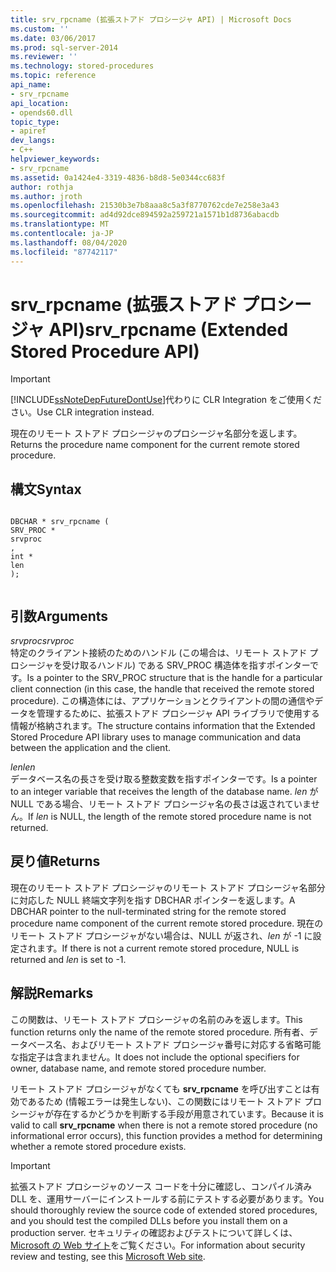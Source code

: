 ```yaml
---
title: srv_rpcname (拡張ストアド プロシージャ API) | Microsoft Docs
ms.custom: ''
ms.date: 03/06/2017
ms.prod: sql-server-2014
ms.reviewer: ''
ms.technology: stored-procedures
ms.topic: reference
api_name:
- srv_rpcname
api_location:
- opends60.dll
topic_type:
- apiref
dev_langs:
- C++
helpviewer_keywords:
- srv_rpcname
ms.assetid: 0a1424e4-3319-4836-b8d8-5e0344cc683f
author: rothja
ms.author: jroth
ms.openlocfilehash: 21530b3e7b8aaa8c5a3f8770762cde7e258e3a43
ms.sourcegitcommit: ad4d92dce894592a259721a1571b1d8736abacdb
ms.translationtype: MT
ms.contentlocale: ja-JP
ms.lasthandoff: 08/04/2020
ms.locfileid: "87742117"
---
```

# <a name="srv_rpcname-extended-stored-procedure-api"></a><span data-ttu-id="632b0-102">srv_rpcname (拡張ストアド プロシージャ API)</span><span class="sxs-lookup"><span data-stu-id="632b0-102">srv_rpcname (Extended Stored Procedure API)</span></span>
    
> [!IMPORTANT]  
>  [!INCLUDE[ssNoteDepFutureDontUse](../../includes/ssnotedepfuturedontuse-md.md)]<span data-ttu-id="632b0-103">代わりに CLR Integration をご使用ください。</span><span class="sxs-lookup"><span data-stu-id="632b0-103">Use CLR integration instead.</span></span>  
  
 <span data-ttu-id="632b0-104">現在のリモート ストアド プロシージャのプロシージャ名部分を返します。</span><span class="sxs-lookup"><span data-stu-id="632b0-104">Returns the procedure name component for the current remote stored procedure.</span></span>  
  
## <a name="syntax"></a><span data-ttu-id="632b0-105">構文</span><span class="sxs-lookup"><span data-stu-id="632b0-105">Syntax</span></span>  
  
```  
  
DBCHAR * srv_rpcname (  
SRV_PROC *  
srvproc  
,  
int *  
len   
);  
  
```  
  
## <a name="arguments"></a><span data-ttu-id="632b0-106">引数</span><span class="sxs-lookup"><span data-stu-id="632b0-106">Arguments</span></span>  
 <span data-ttu-id="632b0-107">*srvproc*</span><span class="sxs-lookup"><span data-stu-id="632b0-107">*srvproc*</span></span>  
 <span data-ttu-id="632b0-108">特定のクライアント接続のためのハンドル (この場合は、リモート ストアド プロシージャを受け取るハンドル) である SRV_PROC 構造体を指すポインターです。</span><span class="sxs-lookup"><span data-stu-id="632b0-108">Is a pointer to the SRV_PROC structure that is the handle for a particular client connection (in this case, the handle that received the remote stored procedure).</span></span> <span data-ttu-id="632b0-109">この構造体には、アプリケーションとクライアントの間の通信やデータを管理するために、拡張ストアド プロシージャ API ライブラリで使用する情報が格納されます。</span><span class="sxs-lookup"><span data-stu-id="632b0-109">The structure contains information that the Extended Stored Procedure API library uses to manage communication and data between the application and the client.</span></span>  
  
 <span data-ttu-id="632b0-110">*len*</span><span class="sxs-lookup"><span data-stu-id="632b0-110">*len*</span></span>  
 <span data-ttu-id="632b0-111">データベース名の長さを受け取る整数変数を指すポインターです。</span><span class="sxs-lookup"><span data-stu-id="632b0-111">Is a pointer to an integer variable that receives the length of the database name.</span></span> <span data-ttu-id="632b0-112">*len* が NULL である場合、リモート ストアド プロシージャ名の長さは返されていません。</span><span class="sxs-lookup"><span data-stu-id="632b0-112">If *len* is NULL, the length of the remote stored procedure name is not returned.</span></span>  
  
## <a name="returns"></a><span data-ttu-id="632b0-113">戻り値</span><span class="sxs-lookup"><span data-stu-id="632b0-113">Returns</span></span>  
 <span data-ttu-id="632b0-114">現在のリモート ストアド プロシージャのリモート ストアド プロシージャ名部分に対応した NULL 終端文字列を指す DBCHAR ポインターを返します。</span><span class="sxs-lookup"><span data-stu-id="632b0-114">A DBCHAR pointer to the null-terminated string for the remote stored procedure name component of the current remote stored procedure.</span></span> <span data-ttu-id="632b0-115">現在のリモート ストアド プロシージャがない場合は、NULL が返され、*len* が -1 に設定されます。</span><span class="sxs-lookup"><span data-stu-id="632b0-115">If there is not a current remote stored procedure, NULL is returned and *len* is set to -1.</span></span>  
  
## <a name="remarks"></a><span data-ttu-id="632b0-116">解説</span><span class="sxs-lookup"><span data-stu-id="632b0-116">Remarks</span></span>  
 <span data-ttu-id="632b0-117">この関数は、リモート ストアド プロシージャの名前のみを返します。</span><span class="sxs-lookup"><span data-stu-id="632b0-117">This function returns only the name of the remote stored procedure.</span></span> <span data-ttu-id="632b0-118">所有者、データベース名、およびリモート ストアド プロシージャ番号に対応する省略可能な指定子は含まれません。</span><span class="sxs-lookup"><span data-stu-id="632b0-118">It does not include the optional specifiers for owner, database name, and remote stored procedure number.</span></span>  
  
 <span data-ttu-id="632b0-119">リモート ストアド プロシージャがなくても **srv_rpcname** を呼び出すことは有効であるため (情報エラーは発生しない)、この関数にはリモート ストアド プロシージャが存在するかどうかを判断する手段が用意されています。</span><span class="sxs-lookup"><span data-stu-id="632b0-119">Because it is valid to call **srv_rpcname** when there is not a remote stored procedure (no informational error occurs), this function provides a method for determining whether a remote stored procedure exists.</span></span>  
  
> [!IMPORTANT]  
>  <span data-ttu-id="632b0-120">拡張ストアド プロシージャのソース コードを十分に確認し、コンパイル済み DLL を、運用サーバーにインストールする前にテストする必要があります。</span><span class="sxs-lookup"><span data-stu-id="632b0-120">You should thoroughly review the source code of extended stored procedures, and you should test the compiled DLLs before you install them on a production server.</span></span> <span data-ttu-id="632b0-121">セキュリティの確認およびテストについて詳しくは、[Microsoft の Web サイト](https://go.microsoft.com/fwlink/?LinkID=54761&amp;clcid=0x409https://msdn.microsoft.com/security/)をご覧ください。</span><span class="sxs-lookup"><span data-stu-id="632b0-121">For information about security review and testing, see this [Microsoft Web site](https://go.microsoft.com/fwlink/?LinkID=54761&amp;clcid=0x409https://msdn.microsoft.com/security/).</span></span>  
  
  
